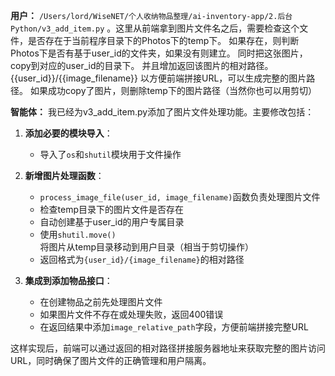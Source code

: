 **用户：** `/Users/lord/WiseNET/个人收纳物品整理/ai-inventory-app/2.后台Python/v3_add_item.py` 。这里从前端拿到图片文件名之后，需要检查这个文件，是否存在于当前程序目录下的Photos下的temp下。 
 如果存在，则判断Photos下是否有基于user_id的文件夹，如果没有则建立。 
 同时把这张图片，copy到对应的user_id的目录下。 
 并且增加返回该图片的相对路径。 {{user_id}}/{{image_filename}} 
 以方便前端拼接URL，可以生成完整的图片路径。 
 如果成功copy了图片，则删除temp下的图片路径（当然你也可以用剪切）

**智能体：** 我已经为v3_add_item.py添加了图片文件处理功能。主要修改包括：

1. **添加必要的模块导入**：
   - 导入了`os`和`shutil`模块用于文件操作

2. **新增图片处理函数**：
   - `process_image_file(user_id, image_filename)`函数负责处理图片文件
   - 检查temp目录下的图片文件是否存在
   - 自动创建基于user_id的用户专属目录
   - 使用`shutil.move()`将图片从temp目录移动到用户目录（相当于剪切操作）
   - 返回格式为`{user_id}/{image_filename}`的相对路径

3. **集成到添加物品接口**：
   - 在创建物品之前先处理图片文件
   - 如果图片文件不存在或处理失败，返回400错误
   - 在返回结果中添加`image_relative_path`字段，方便前端拼接完整URL

这样实现后，前端可以通过返回的相对路径拼接服务器地址来获取完整的图片访问URL，同时确保了图片文件的正确管理和用户隔离。